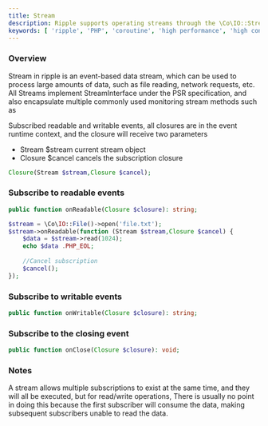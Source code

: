 ```yaml
---
title: Stream
description: Ripple supports operating streams through the \Co\IO::Stream() method, which is used to process stream read and write operations.
keywords: [ 'ripple', 'PHP', 'coroutine', 'high performance', 'high concurrency', 'stream', 'IO' ]
---
```


### Overview

Stream in ripple is an event-based data stream, which can be used to process large amounts of data, such as file
reading, network requests, etc.
All Streams implement StreamInterface under the PSR specification, and also encapsulate multiple commonly used
monitoring stream methods such as

Subscribed readable and writable events, all closures are in the event runtime context, and the closure will receive two
parameters

- Stream $stream current stream object
- Closure $cancel cancels the subscription closure

```php
Closure(Stream $stream,Closure $cancel);
```

### Subscribe to readable events

```php
public function onReadable(Closure $closure): string;

$stream = \Co\IO::File()->open('file.txt');
$stream->onReadable(function (Stream $stream,Closure $cancel) {
    $data = $stream->read(1024);
    echo $data .PHP_EOL;
    
    //Cancel subscription
    $cancel();
});
```

### Subscribe to writable events

```php
public function onWritable(Closure $closure): string;
```

### Subscribe to the closing event

```php
public function onClose(Closure $closure): void;
```

### Notes

A stream allows multiple subscriptions to exist at the same time, and they will all be executed, but for read/write
operations,
There is usually no point in doing this because the first subscriber will consume the data, making subsequent
subscribers unable to read the data.
